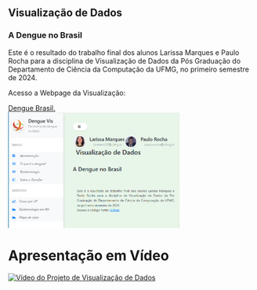 <div class="container">
  <!-- <img src="img/dcc_ufmg.png" class="custom-image img-fluid" style="width:30%" alt="DCC-UFMG">-->
  <h2 class="custom-title">Visualização de Dados</h2>
</div>
    <h3 class="mt-5">A Dengue no Brasil</h3>
     <p>Este é o resultado do trabalho final dos alunos Larissa Marques e Paulo Rocha para a disciplina de Visualização de Dados da Pós Graduação do Departamento de Ciência da Computação da UFMG, no primeiro semestre de 2024.</p>
     <div class="container">
            <p class="fw-bold">Acesso a Webpage da Visualização: </p>
            <a href="https://html-du05.onrender.com/" class="text-primary" target="_blank">
            Dengue Brasil.
                <div class="image-container">
                    <img src="site.png" width="350" style="display:block" alt="Site do trabalho" title="Clique para acessar o site"> 
                </div>
            </a>
    </div>        


 
 # Apresentação em Vídeo

[![Vídeo do Projeto de Visualização de Dados](http://img.youtube.com/vi/INHLQUKVRoM/0.jpg)](https://youtu.be/INHLQUKVRoM)

